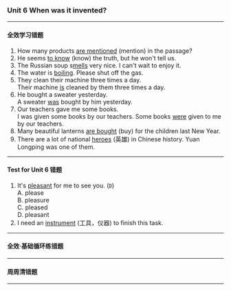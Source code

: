 ### Unit 6 When was it invented?

---

#### 全效学习错题

1. How many products <u>are mentioned</u> (mention) in the passage?
2. He seems <u>to know</u> (know) the truth, but he won't tell us.
3. The Russian soup s<u>mells</u> very nice. I can't wait to enjoy it.
4. The water is <u>boiling</u>. Please shut off the gas.
5. They clean their machine three times a day.<br>
    Their machine <u>is</u> cleaned by them three times a day.
6. He bought a sweater yesterday.<br>
    A sweater <u>was</u> bought by him yesterday.
7. Our teachers gave me some books.<br>
    I was given some books by our teachers.
    Some books <u>were</u> given to me by our teachers.
8. Many beautiful lanterns <u>are bought</u> (buy) for the children last New Year.
9. There are a lot of national <u>heroes</u> (英雄) in Chinese history. Yuan Longping was one of them.

---

#### Test for Unit 6 错题

1. It's <u>pleasant</u> for me to see you. (`D`)<br>A. please<br>B. pleasure<br>C. pleased<br>D. pleasant
2. I need an <u>instrument</u> (工具，仪器) to finish this task.

---

#### 全效·基础循环练错题

---

#### 周周清错题

---
